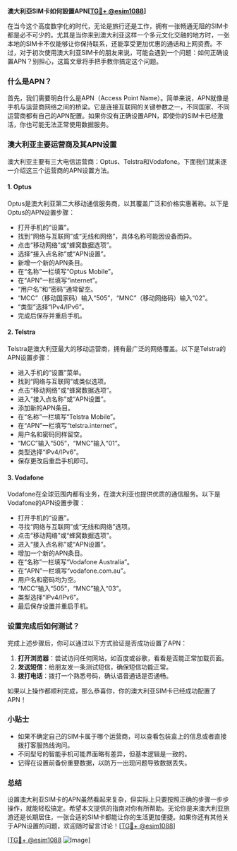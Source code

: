 **澳大利亞SIM卡如何設置APN[[TG💪+ @esim1088](https://t.me/s/esim1088)]**

在当今这个高度数字化的时代，无论是旅行还是工作，拥有一张畅通无阻的SIM卡都是必不可少的。尤其是当你来到澳大利亚这样一个多元文化交融的地方时，一张本地的SIM卡不仅能够让你保持联系，还能享受更加优惠的通话和上网资费。不过，对于初次使用澳大利亚SIM卡的朋友来说，可能会遇到一个问题：如何正确设置APN？别担心，这篇文章将手把手教你搞定这个问题。

### 什么是APN？

首先，我们需要明白什么是APN（Access Point Name）。简单来说，APN就像是手机与运营商网络之间的桥梁。它是连接互联网的关键参数之一，不同国家、不同运营商都有自己的APN配置。如果你没有正确设置APN，即使你的SIM卡已经激活，你也可能无法正常使用数据服务。

### 澳大利亚主要运营商及其APN设置

澳大利亚主要有三大电信运营商：Optus、Telstra和Vodafone。下面我们就来逐一介绍这三个运营商的APN设置方法。

#### 1. Optus

Optus是澳大利亚第二大移动通信服务商，以其覆盖广泛和价格实惠著称。以下是Optus的APN设置步骤：

- 打开手机的“设置”。
- 找到“网络与互联网”或“无线和网络”，具体名称可能因设备而异。
- 点击“移动网络”或“蜂窝数据选项”。
- 选择“接入点名称”或“APN设置”。
- 新增一个新的APN条目。
- 在“名称”一栏填写“Optus Mobile”。
- 在“APN”一栏填写“internet”。
- “用户名”和“密码”通常留空。
- “MCC”（移动国家码）输入“505”，“MNC”（移动网络码）输入“02”。
- “类型”选择“IPv4/IPv6”。
- 完成后保存并重启手机。

#### 2. Telstra

Telstra是澳大利亚最大的移动运营商，拥有最广泛的网络覆盖。以下是Telstra的APN设置步骤：

- 进入手机的“设置”菜单。
- 找到“网络与互联网”或类似选项。
- 点击“移动网络”或“蜂窝数据选项”。
- 进入“接入点名称”或“APN设置”。
- 添加新的APN条目。
- 在“名称”一栏填写“Telstra Mobile”。
- 在“APN”一栏填写“telstra.internet”。
- 用户名和密码同样留空。
- “MCC”输入“505”，“MNC”输入“01”。
- 类型选择“IPv4/IPv6”。
- 保存更改后重启手机即可。

#### 3. Vodafone

Vodafone在全球范围内都有业务，在澳大利亚也提供优质的通信服务。以下是Vodafone的APN设置步骤：

- 打开手机的“设置”。
- 寻找“网络与互联网”或“无线和网络”选项。
- 点击“移动网络”或“蜂窝数据选项”。
- 进入“接入点名称”或“APN设置”。
- 增加一个新的APN条目。
- 在“名称”一栏填写“Vodafone Australia”。
- 在“APN”一栏填写“vodafone.com.au”。
- 用户名和密码均为空。
- “MCC”输入“505”，“MNC”输入“03”。
- 类型选择“IPv4/IPv6”。
- 最后保存设置并重启手机。

### 设置完成后如何测试？

完成上述步骤后，你可以通过以下方式验证是否成功设置了APN：

1. **打开浏览器**：尝试访问任何网站，如百度或谷歌，看看是否能正常加载页面。
2. **发送短信**：给朋友发一条测试短信，确保短信功能正常。
3. **拨打电话**：拨打一个熟悉号码，确认语音通话是否通畅。

如果以上操作都顺利完成，那么恭喜你，你的澳大利亚SIM卡已经成功配置了APN！

### 小贴士

- 如果不确定自己的SIM卡属于哪个运营商，可以查看包装盒上的信息或者直接拨打客服热线询问。
- 不同型号的智能手机可能界面略有差异，但基本逻辑是一致的。
- 记得在设置前备份重要数据，以防万一出现问题导致数据丢失。

### 总结

设置澳大利亚SIM卡的APN虽然看起来复杂，但实际上只要按照正确的步骤一步步操作，就能轻松搞定。希望本文提供的指南对你有所帮助。无论你是来澳大利亚旅游还是长期居住，一张合适的SIM卡都能让你的生活更加便捷。如果你还有其他关于APN设置的问题，欢迎随时留言讨论！[[TG💪+ @esim1088](https://t.me/s/esim1088)]

[[TG💪+ @esim1088](https://t.me/s/esim1088) ![Image](https://i.postimg.cc/4NQfJmqS/Snipaste-2025-05-13-00-14-12.png)]